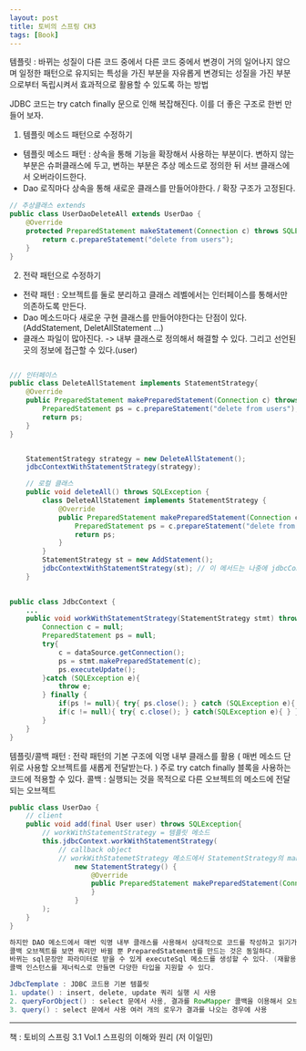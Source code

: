 ```yaml
---
layout: post
title: 토비의 스프링 CH3
tags: [Book]
---
```


템플릿 : 바뀌는 성질이 다른 코드 중에서 다른 코드 중에서 변경이 거의 일어나지 않으며 일정한 패턴으로 유지되는 특성을 가진 부분을 자유롭게 변경되는 성질을 가진 부분으로부터 독립시켜서 효과적으로 활용할 수 있도록 하는 방법 

JDBC 코드는 try catch finally 문으로 인해 복잡해진다. 이를 더 좋은 구조로 한번 만들어 보자. 

1. 템플릿 메소드 패턴으로 수정하기
- 템플릿 메소드 패턴 : 상속을 통해 기능을 확장해서 사용하는 부분이다. 변하지 않는 부분은 슈퍼클래스에 두고, 변하는 부분은 추상 메소드로 정의한 뒤 서브 클래스에서 오버라이드한다.  
- Dao 로직마다 상속을 통해 새로운 클래스를 만들어야한다. / 확장 구조가 고정된다.

``` java
// 추상클래스 extends
public class UserDaoDeleteAll extends UserDao {
    @Override
    protected PreparedStatement makeStatement(Connection c) throws SQLException {
        return c.prepareStatement("delete from users");
    }
}

```

2. 전략 패턴으로 수정하기
- 전략 패턴 : 오브젝트를 둘로 분리하고 클래스 레벨에서는 인터페이스를 통해서만 의존하도록 만든다.
- Dao 메소드마다 새로운 구현 클래스를 만들어야한다는 단점이 있다. (AddStatement, DeletAllStatement ...)
- 클래스 파일이 많아진다. -> 내부 클래스로 정의해서 해결할 수 있다. 그리고 선언된 곳의 정보에 접근할 수 있다.(user)

``` java

/// 인터페이스
public class DeleteAllStatement implements StatementStrategy{
    @Override
    public PreparedStatement makePreparedStatement(Connection c) throws SQLException {
        PreparedStatement ps = c.prepareStatement("delete from users");
        return ps;
    }
}

```

``` java

    StatementStrategy strategy = new DeleteAllStatement();
    jdbcContextWithStatementStrategy(strategy);

```

``` java
    // 로컬 클래스
    public void deleteAll() throws SQLException {
        class DeleteAllStatement implements StatementStrategy {
            @Override
            public PreparedStatement makePreparedStatement(Connection c) throws SQLException {
                PreparedStatement ps = c.prepareStatement("delete from users");
                return ps;
            }
        }
        StatementStrategy st = new AddStatement();
        jdbcContextWithStatementStrategy(st); // 이 메서드는 나중에 jdbcContext로 분리
    }
         
``` 

``` java
public class JdbcContext {
    ...
    public void workWithStatementStrategy(StatementStrategy stmt) throws SQLException{
        Connection c = null;
        PreparedStatement ps = null;
        try{
            c = dataSource.getConnection();
            ps = stmt.makePreparedStatement(c);
            ps.executeUpdate();
        }catch (SQLException e){
            throw e;
        } finally {
            if(ps != null){ try{ ps.close(); } catch (SQLException e){ } }
            if(c != null){ try{ c.close(); } catch(SQLException e){ } }
        }
    }
}   
```

템플릿/콜백 패턴 : 전략 패턴의 기본 구조에 익명 내부 클래스를 활용 ( 매번 메소드 단위로 사용할 오브젝트를 새롭게 전달받는다. )
주로 try catch finally 블록을 사용하는 코드에 적용할 수 있다.
콜백 : 실행되는 것을 목적으로 다른 오브젝트의 메소드에 전달되는 오브젝트

``` java
public class UserDao {
    // client
    public void add(final User user) throws SQLException{
        // workWithStatementStrategy = 템플릿 메소드
        this.jdbcContext.workWithStatementStrategy(
            // callback object
            // workWithStatemetStrategy 메소드에서 StatementStrategy의 makePreparedStatement 메소드 호출
                new StatementStrategy() {
                    @Override
                    public PreparedStatement makePreparedStatement(Connection c) throws SQLException {
                    }
                }
        );
    }
}

하지만 DAO 메소드에서 매번 익명 내부 클래스를 사용해서 상대적으로 코드를 작성하고 읽기가 불편하다.
콜백 오브젝트를 보면 쿼리만 바뀔 뿐 PreparedStatement를 만드는 것은 동일하다.
바뀌는 sql문장만 파라미터로 받을 수 있게 executeSql 메소드를 생성할 수 있다. (재활용 가능한 콜백을 담은 메소드)
콜백 인스턴스를 제너릭스로 만들면 다양한 타입을 지원할 수 있다.

JdbcTemplate : JDBC 코드용 기본 템플릿
1. update() : insert, delete, update 쿼리 실행 시 사용
2. queryForObject() : select 문에서 사용, 결과를 RowMapper 콜백을 이용해서 오브젝트에 매핑, 한 개의 로우만 얻을 때
3. query() : select 문에서 사용 여러 개의 로우가 결과를 나오는 경우에 사용

```
* * *
책 : 토비의 스프링 3.1 Vol.1 스프링의 이해와 원리 (저 이일민)